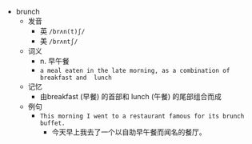 - brunch
  - 发音
    - 英 `/brʌn(t)ʃ/`
    - 美 `/brʌntʃ/`
  - 词义
    - n. 早午餐
    - `a meal eaten in the late morning, as a combination of breakfast and  lunch`
  - 记忆
    - 由breakfast (早餐) 的首部和 lunch (午餐) 的尾部组合而成
  - 例句
    - `This morning I went to a restaurant famous for its brunch buffet.`
      - 今天早上我去了一个以自助早午餐而闻名的餐厅。

